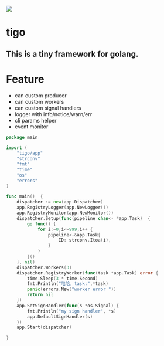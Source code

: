 ![](http://ww1.sinaimg.cn/large/7c998145ly1fte3roqfhij205k05k3yb.jpg)



# tigo
## This is a tiny framework for golang.

# Feature
- can custom producer
- can custom workers
- can custom signal handlers
- logger with info/notice/warn/err
- cli params helper
- event monitor


```go
package main

import (
	"tigo/app"
	"strconv"
	"fmt"
	"time"
	"os"
	"errors"
)

func main()  {
	dispatcher := new(app.Dispatcher)
	app.RegistryLogger(app.NewLogger())
	app.RegistryMonitor(app.NewMonitor())
	dispatcher.Setup(func(pipeline chan<- *app.Task)  {
		go func() {
			for i:=0;i<=999;i++ {
				pipeline<-&app.Task{
					ID: strconv.Itoa(i),
				}
			}
		}()
	}, nil)
	dispatcher.Workers(3)
	dispatcher.RegistryWorker(func(task *app.Task) error {
		time.Sleep(3 * time.Second)
		fmt.Println("哈哈，task:",*task)
		panic(errors.New("worker error "))
		return nil
	})
	app.SetSignHandler(func(s *os.Signal) {
		fmt.Println("my sign handler", *s)
		app.DefaultSignHandler(s)
	})
	app.Start(dispatcher)

}


```


